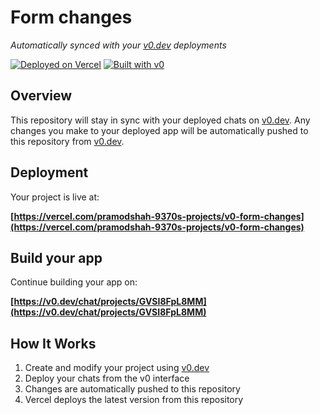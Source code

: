 # Form changes

*Automatically synced with your [v0.dev](https://v0.dev) deployments*

[![Deployed on Vercel](https://img.shields.io/badge/Deployed%20on-Vercel-black?style=for-the-badge&logo=vercel)](https://vercel.com/pramodshah-9370s-projects/v0-form-changes)
[![Built with v0](https://img.shields.io/badge/Built%20with-v0.dev-black?style=for-the-badge)](https://v0.dev/chat/projects/GVSI8FpL8MM)

## Overview

This repository will stay in sync with your deployed chats on [v0.dev](https://v0.dev).
Any changes you make to your deployed app will be automatically pushed to this repository from [v0.dev](https://v0.dev).

## Deployment

Your project is live at:

**[https://vercel.com/pramodshah-9370s-projects/v0-form-changes](https://vercel.com/pramodshah-9370s-projects/v0-form-changes)**

## Build your app

Continue building your app on:

**[https://v0.dev/chat/projects/GVSI8FpL8MM](https://v0.dev/chat/projects/GVSI8FpL8MM)**

## How It Works

1. Create and modify your project using [v0.dev](https://v0.dev)
2. Deploy your chats from the v0 interface
3. Changes are automatically pushed to this repository
4. Vercel deploys the latest version from this repository